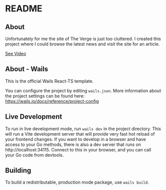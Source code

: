 # README

## About

Unfortunately for me the site of The Verge is just too cluttered.
I created this project where I could browse the latest news and visit the site for an article.

[See Video](https://ik.imagekit.io/htg3gsxgz/vergenews.webm?ik-sdk-version=javascript-1.4.3&updatedAt=1663871323868)


## About - Wails

This is the official Wails React-TS template.

You can configure the project by editing `wails.json`. More information about the project settings can be found
here: https://wails.io/docs/reference/project-config

## Live Development

To run in live development mode, run `wails dev` in the project directory. This will run a Vite development
server that will provide very fast hot reload of your frontend changes. If you want to develop in a browser
and have access to your Go methods, there is also a dev server that runs on http://localhost:34115. Connect
to this in your browser, and you can call your Go code from devtools.

## Building

To build a redistributable, production mode package, use `wails build`.
